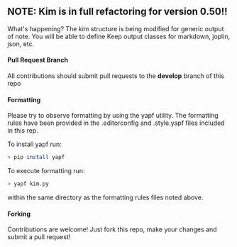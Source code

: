 ## NOTE: Kim is in full refactoring for version 0.50!!
What's happening? The kim structure is being modified for generic output of note.
You will be able to define Keep output classes for markdown, joplin, json, etc.

#### Pull Request Branch
All contributions should submit pull requests to the **develop** branch of this repo

#### Formatting
Please try to observe formatting by using the yapf utility. The formatting rules have been provided in the
.editorconfig and .style.yapf files included in this rep.

To install yapf run:
```bash
> pip install yapf
```

To execute formatting run:
```bash
> yapf kim.py 
```
within the same directory as the formatting rules files noted above.

#### Forking
Contributions are welcome! Just fork this repo, make your changes and submit a pull request!